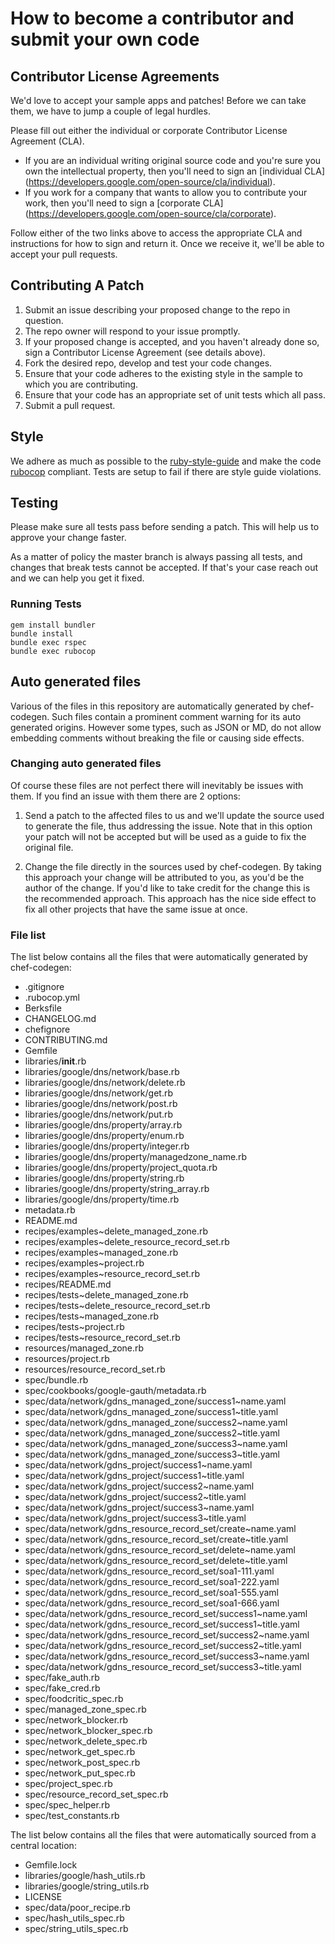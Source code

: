 # How to become a contributor and submit your own code

## Contributor License Agreements

We'd love to accept your sample apps and patches! Before we can take them, we
have to jump a couple of legal hurdles.

Please fill out either the individual or corporate Contributor License
Agreement (CLA).

  * If you are an individual writing original source code and you're sure you
    own the intellectual property, then you'll need to sign an [individual CLA]
    (https://developers.google.com/open-source/cla/individual).
  * If you work for a company that wants to allow you to contribute your work,
    then you'll need to sign a [corporate CLA]
    (https://developers.google.com/open-source/cla/corporate).

Follow either of the two links above to access the appropriate CLA and
instructions for how to sign and return it. Once we receive it, we'll
be able to accept your pull requests.

## Contributing A Patch

1. Submit an issue describing your proposed change to the repo in question.
1. The repo owner will respond to your issue promptly.
1. If your proposed change is accepted, and you haven't already done so, sign a
   Contributor License Agreement (see details above).
1. Fork the desired repo, develop and test your code changes.
1. Ensure that your code adheres to the existing style in the sample to which
   you are contributing.
1. Ensure that your code has an appropriate set of unit tests which all pass.
1. Submit a pull request.

## Style

We adhere as much as possible to the [ruby-style-guide][] and make the code
[rubocop][] compliant. Tests are setup to fail if there are style guide
violations.

## Testing

Please make sure all tests pass before sending a patch. This will help us to
approve your change faster.

As a matter of policy the master branch is always passing all tests, and changes
that break tests cannot be accepted. If that's your case reach out and we can
help you get it fixed.

### Running Tests

```
gem install bundler
bundle install
bundle exec rspec
bundle exec rubocop
```

## Auto generated files

Various of the files in this repository are automatically generated by
chef-codegen. Such files contain a prominent comment warning for its
auto generated origins. However some types, such as JSON or MD, do not allow
embedding comments without breaking the file or causing side effects.

### Changing auto generated files

Of course these files are not perfect there will inevitably be issues with them.
If you find an issue with them there are 2 options:

1. Send a patch to the affected files to us and we'll update the source used to
   generate the file, thus addressing the issue. Note that in this option your
   patch will not be accepted but will be used as a guide to fix the original
   file.

2. Change the file directly in the sources used by chef-codegen. By taking
   this approach your change will be attributed to you, as you'd be the author
   of the change. If you'd like to take credit for the change this is the
   recommended approach. This approach has the nice side effect to fix all other
   projects that have the same issue at once.

### File list

The list below contains all the files that were automatically generated by
chef-codegen:

  * .gitignore
  * .rubocop.yml
  * Berksfile
  * CHANGELOG.md
  * chefignore
  * CONTRIBUTING.md
  * Gemfile
  * libraries/__init__.rb
  * libraries/google/dns/network/base.rb
  * libraries/google/dns/network/delete.rb
  * libraries/google/dns/network/get.rb
  * libraries/google/dns/network/post.rb
  * libraries/google/dns/network/put.rb
  * libraries/google/dns/property/array.rb
  * libraries/google/dns/property/enum.rb
  * libraries/google/dns/property/integer.rb
  * libraries/google/dns/property/managedzone_name.rb
  * libraries/google/dns/property/project_quota.rb
  * libraries/google/dns/property/string.rb
  * libraries/google/dns/property/string_array.rb
  * libraries/google/dns/property/time.rb
  * metadata.rb
  * README.md
  * recipes/examples~delete_managed_zone.rb
  * recipes/examples~delete_resource_record_set.rb
  * recipes/examples~managed_zone.rb
  * recipes/examples~project.rb
  * recipes/examples~resource_record_set.rb
  * recipes/README.md
  * recipes/tests~delete_managed_zone.rb
  * recipes/tests~delete_resource_record_set.rb
  * recipes/tests~managed_zone.rb
  * recipes/tests~project.rb
  * recipes/tests~resource_record_set.rb
  * resources/managed_zone.rb
  * resources/project.rb
  * resources/resource_record_set.rb
  * spec/bundle.rb
  * spec/cookbooks/google-gauth/metadata.rb
  * spec/data/network/gdns_managed_zone/success1~name.yaml
  * spec/data/network/gdns_managed_zone/success1~title.yaml
  * spec/data/network/gdns_managed_zone/success2~name.yaml
  * spec/data/network/gdns_managed_zone/success2~title.yaml
  * spec/data/network/gdns_managed_zone/success3~name.yaml
  * spec/data/network/gdns_managed_zone/success3~title.yaml
  * spec/data/network/gdns_project/success1~name.yaml
  * spec/data/network/gdns_project/success1~title.yaml
  * spec/data/network/gdns_project/success2~name.yaml
  * spec/data/network/gdns_project/success2~title.yaml
  * spec/data/network/gdns_project/success3~name.yaml
  * spec/data/network/gdns_project/success3~title.yaml
  * spec/data/network/gdns_resource_record_set/create~name.yaml
  * spec/data/network/gdns_resource_record_set/create~title.yaml
  * spec/data/network/gdns_resource_record_set/delete~name.yaml
  * spec/data/network/gdns_resource_record_set/delete~title.yaml
  * spec/data/network/gdns_resource_record_set/soa1-111.yaml
  * spec/data/network/gdns_resource_record_set/soa1-222.yaml
  * spec/data/network/gdns_resource_record_set/soa1-555.yaml
  * spec/data/network/gdns_resource_record_set/soa1-666.yaml
  * spec/data/network/gdns_resource_record_set/success1~name.yaml
  * spec/data/network/gdns_resource_record_set/success1~title.yaml
  * spec/data/network/gdns_resource_record_set/success2~name.yaml
  * spec/data/network/gdns_resource_record_set/success2~title.yaml
  * spec/data/network/gdns_resource_record_set/success3~name.yaml
  * spec/data/network/gdns_resource_record_set/success3~title.yaml
  * spec/fake_auth.rb
  * spec/fake_cred.rb
  * spec/foodcritic_spec.rb
  * spec/managed_zone_spec.rb
  * spec/network_blocker.rb
  * spec/network_blocker_spec.rb
  * spec/network_delete_spec.rb
  * spec/network_get_spec.rb
  * spec/network_post_spec.rb
  * spec/network_put_spec.rb
  * spec/project_spec.rb
  * spec/resource_record_set_spec.rb
  * spec/spec_helper.rb
  * spec/test_constants.rb

The list below contains all the files that were automatically sourced from a
central location:

  * Gemfile.lock
  * libraries/google/hash_utils.rb
  * libraries/google/string_utils.rb
  * LICENSE
  * spec/data/poor_recipe.rb
  * spec/hash_utils_spec.rb
  * spec/string_utils_spec.rb

[ruby-style-guide]: https://github.com/bbatsov/ruby-style-guide
[rubocop]: https://rubocop.readthedocs.io/en/latest/
